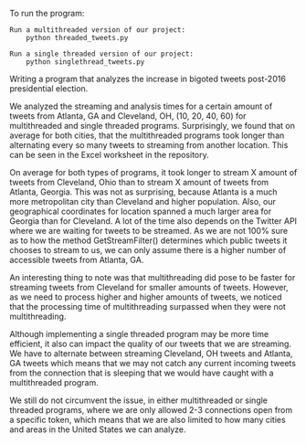 
To run the program:
    
    Run a multithreaded version of our project:
        python threaded_tweets.py
    
    Run a single threaded version of our project:
        python singlethread_tweets.py

Writing a program that analyzes the increase in bigoted tweets post-2016 presidential election.

We analyzed the streaming and analysis times for a certain amount of tweets from Atlanta, GA and Cleveland, OH, (10, 20, 40, 60) for multithreaded and single threaded programs. Surprisingly, we found that on average for both cities, that the multithreaded programs took longer than alternating every so many tweets to streaming from another location. This can be seen in the Excel worksheet in the repository. 

On average for both types of programs, it took longer to stream X amount of tweets from Cleveland, Ohio than to stream X amount of tweets from Atlanta, Georgia. This was not as surprising, because Atlanta is a much more metropolitan city than Cleveland and higher population. Also, our geographical coordinates for location spanned a much larger area for Georgia than for Cleveland. A lot of the time also depends on the Twitter API where we are waiting for tweets to be streamed. As we are not 100% sure as to how the method GetStreamFilter() determines which public tweets it chooses to stream to us, we can only assume there is a higher number of accessible tweets from Atlanta, GA. 

An interesting thing to note was that multithreading did pose to be faster for streaming tweets from Cleveland for smaller amounts of tweets. However, as we need to process higher and higher amounts of tweets, we noticed that the processing time of multithreading surpassed when they were not multithreading. 

Although implementing a single threaded program may be more time efficient, it also can impact the quality of our tweets that we are streaming. We have to alternate between streaming Cleveland, OH tweets and Atlanta, GA tweets which means that we may not catch any current incoming tweets from the connection that is sleeping that we would have caught with a multithreaded program. 

We still do not circumvent the issue, in either multithreaded or single threaded programs, where we are only allowed 2-3 connections open from a specific token, which means that we are also limited to how many cities and areas in the United States we can analyze. 

